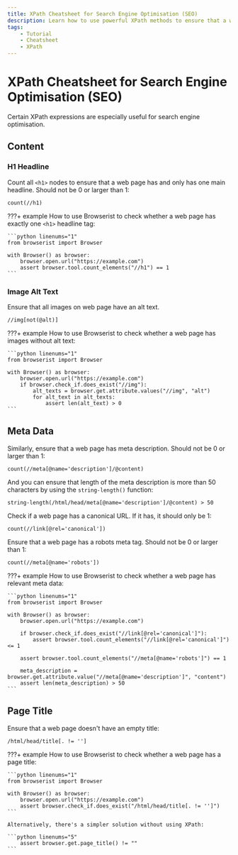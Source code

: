 ```yaml
---
title: XPath Cheatsheet for Search Engine Optimisation (SEO)
description: Learn how to use powerful XPath methods to ensure that a web page has relevant meta data to improve SEO. Includes code examples for beginners and advanced users.
tags:
    - Tutorial
    - Cheatsheet
    - XPath
---
```


# XPath Cheatsheet for Search Engine Optimisation (SEO)
Certain XPath expressions are especially useful for search engine optimisation.

## Content
### H1 Headline
Count all `<h1>` nodes to ensure that a web page has and only has one main headline. Should not be 0 or larger than 1:

```text title=""
count(//h1)
```

???+ example
    How to use Browserist to check whether a web page has exactly one `<h1>` headline tag:

    ```python linenums="1"
    from browserist import Browser

    with Browser() as browser:
        browser.open.url("https://example.com")
        assert browser.tool.count_elements("//h1") == 1
    ```

### Image Alt Text
Ensure that all images on web page have an alt text.

```text title=""
//img[not(@alt)]
```

???+ example
    How to use Browserist to check whether a web page has images without alt text:

    ```python linenums="1"
    from browserist import Browser

    with Browser() as browser:
        browser.open.url("https://example.com")
        if browser.check_if.does_exist("//img"):
            alt_texts = browser.get.attribute.values("//img", "alt")
            for alt_text in alt_texts:
                assert len(alt_text) > 0
    ```

## Meta Data
Similarly, ensure that a web page has meta description. Should not be 0 or larger than 1:

```text title=""
count(//meta[@name='description']/@content)
```

And you can ensure that length of the meta description is more than 50 characters by using the `string-length()` function:

```text title=""
string-length(/html/head/meta[@name='description']/@content) > 50
```

Check if a web page has a canonical URL. If it has, it should only be 1:

```text title=""
count(//link[@rel='canonical'])
```

Ensure that a web page has a robots meta tag. Should not be 0 or larger than 1:

```text title=""
count(//meta[@name='robots'])
```

???+ example
    How to use Browserist to check whether a web page has relevant meta data:

    ```python linenums="1"
    from browserist import Browser

    with Browser() as browser:
        browser.open.url("https://example.com")

        if browser.check_if.does_exist("//link[@rel='canonical']"):
            assert browser.tool.count_elements("//link[@rel='canonical']") <= 1

        assert browser.tool.count_elements("//meta[@name='robots']") == 1

        meta_description = browser.get.attribute.value("//meta[@name='description']", "content")
        assert len(meta_description) > 50
    ```

## Page Title
Ensure that a web page doesn't have an empty title:

```text title=""
/html/head/title[. != '']
```

???+ example
    How to use Browserist to check whether a web page has a page title:

    ```python linenums="1"
    from browserist import Browser

    with Browser() as browser:
        browser.open.url("https://example.com")
        assert browser.check_if.does_exist("/html/head/title[. != '']")
    ```

    Alternatively, there's a simpler solution without using XPath:

    ```python linenums="5"
        assert browser.get.page_title() != ""
    ```
